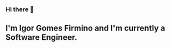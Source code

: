 ### Hi there 👋

## I'm Igor Gomes Firmino and I'm currently a Software Engineer. 



<!--
**igorgms/igorgms** is a ✨ _special_ ✨ repository because its `README.md` (this file) appears on your GitHub profile.
<p align="center">
  <img align="center" src="https://github-readme-stats.vercel.app/api?username=igorgms&show_icons=true&theme=dark"> 
</p>

<p align="center">
  <img align="center" src="https://github-readme-stats.vercel.app/api/top-langs/?username=igorgms&layout=compact&theme=dark"> 
</p>

<p align="center">
<a href="https://www.linkedin.com/in/igorgomes8/" target="blank"><img alt="Linkedin Badge" src="https://img.shields.io/badge/-Igor%20Gomes%20Firmino-00BFFF?style=flat-square&logo=Linkedin&logoColor=white&link=https://www.linkedin.com/in/igorgomes8/"/></a>
<a href="mailto:igorgmsf@gmail.com" target="blank"><img alt="Gmail Badge" src="https://img.shields.io/badge/-igorgmsf@gmail.com-DC143C?style=flat-square&logo=Gmail&logoColor=white&link=mailto:igorgmsf@gmail.com"/></a>
</p>

Here are some ideas to get you started:

- 🔭 I’m currently working on ...
- 🌱 I’m currently learning ...
- 👯 I’m looking to collaborate on ...
- 🤔 I’m looking for help with ...
- 💬 Ask me about ...
- 📫 How to reach me: ...
- 😄 Pronouns: ...
- ⚡ Fun fact: ...
-->

